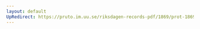 ```yaml
---
layout: default
UpRedirect: https://pruto.im.uu.se/riksdagen-records-pdf/1869/prot-1869--ak--424/prot-1869--ak--424_022.pdf
---
```

